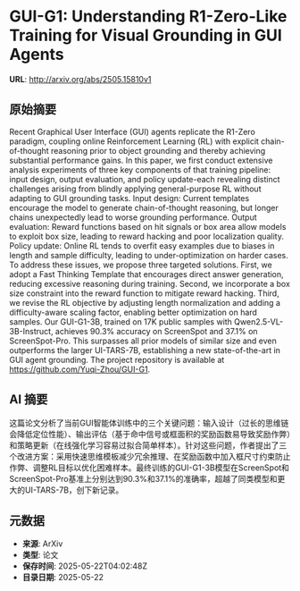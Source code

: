 # GUI-G1: Understanding R1-Zero-Like Training for Visual Grounding in GUI Agents

**URL**: http://arxiv.org/abs/2505.15810v1

## 原始摘要

Recent Graphical User Interface (GUI) agents replicate the R1-Zero paradigm,
coupling online Reinforcement Learning (RL) with explicit chain-of-thought
reasoning prior to object grounding and thereby achieving substantial
performance gains. In this paper, we first conduct extensive analysis
experiments of three key components of that training pipeline: input design,
output evaluation, and policy update-each revealing distinct challenges arising
from blindly applying general-purpose RL without adapting to GUI grounding
tasks. Input design: Current templates encourage the model to generate
chain-of-thought reasoning, but longer chains unexpectedly lead to worse
grounding performance. Output evaluation: Reward functions based on hit signals
or box area allow models to exploit box size, leading to reward hacking and
poor localization quality. Policy update: Online RL tends to overfit easy
examples due to biases in length and sample difficulty, leading to
under-optimization on harder cases. To address these issues, we propose three
targeted solutions. First, we adopt a Fast Thinking Template that encourages
direct answer generation, reducing excessive reasoning during training. Second,
we incorporate a box size constraint into the reward function to mitigate
reward hacking. Third, we revise the RL objective by adjusting length
normalization and adding a difficulty-aware scaling factor, enabling better
optimization on hard samples. Our GUI-G1-3B, trained on 17K public samples with
Qwen2.5-VL-3B-Instruct, achieves 90.3% accuracy on ScreenSpot and 37.1% on
ScreenSpot-Pro. This surpasses all prior models of similar size and even
outperforms the larger UI-TARS-7B, establishing a new state-of-the-art in GUI
agent grounding. The project repository is available at
https://github.com/Yuqi-Zhou/GUI-G1.


## AI 摘要

这篇论文分析了当前GUI智能体训练中的三个关键问题：输入设计（过长的思维链会降低定位性能）、输出评估（基于命中信号或框面积的奖励函数易导致奖励作弊）和策略更新（在线强化学习容易过拟合简单样本）。针对这些问题，作者提出了三个改进方案：采用快速思维模板减少冗余推理、在奖励函数中加入框尺寸约束防止作弊、调整RL目标以优化困难样本。最终训练的GUI-G1-3B模型在ScreenSpot和ScreenSpot-Pro基准上分别达到90.3%和37.1%的准确率，超越了同类模型和更大的UI-TARS-7B，创下新记录。

## 元数据

- **来源**: ArXiv
- **类型**: 论文
- **保存时间**: 2025-05-22T04:02:48Z
- **目录日期**: 2025-05-22
